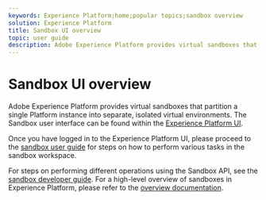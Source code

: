 ```yaml
---
keywords: Experience Platform;home;popular topics;sandbox overview
solution: Experience Platform
title: Sandbox UI overview
topic: user guide
description: Adobe Experience Platform provides virtual sandboxes that partition a single Platform instance into separate, isolated  virtual environments. The Sandbox user interface can be found within the Experience Platform UI.
---
```


# Sandbox UI overview


Adobe Experience Platform provides virtual sandboxes that partition a single Platform instance into separate, isolated  virtual environments. The Sandbox user interface can be found within the [Experience Platform UI](https://platform.adobe.com). 

Once you have logged in to the Experience Platform UI, please proceed to the [sandbox user guide](user-guide.md) for steps on how to perform various tasks in the sandbox workspace.

For steps on performing different operations using the Sandbox API, see the [sandbox developer guide](../api/getting-started.md). For a high-level overview of sandboxes in Experience Platform, please refer to the [overview documentation](../home.md).

